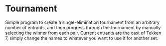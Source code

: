# Tournament
Simple program to create a single-elimination tournament from an arbitrary number of entrants, and then progress through the tournament by manually selecting the winner from each pair.
Current entrants are the cast of Tekken 7, simply change the names to whatever you want to use it for another set.
